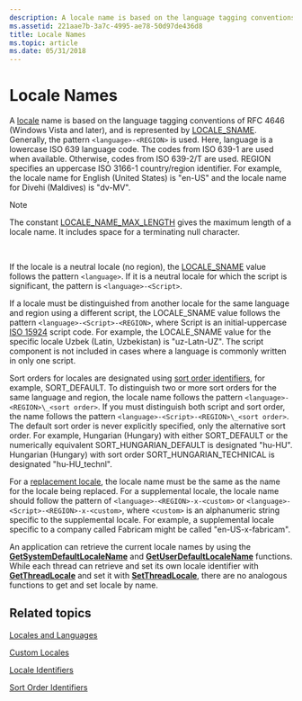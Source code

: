 ```yaml
---
description: A locale name is based on the language tagging conventions of RFC 4646 (Windows Vista and later), and is represented by LOCALE\_SNAME.
ms.assetid: 221aae7b-3a7c-4995-ae78-50d97de436d8
title: Locale Names
ms.topic: article
ms.date: 05/31/2018
---
```


# Locale Names

A [locale](locales-and-languages.md) name is based on the language tagging conventions of RFC 4646 (Windows Vista and later), and is represented by [LOCALE\_SNAME](locale-sname.md). Generally, the pattern `<language>-<REGION>` is used. Here, language is a lowercase ISO 639 language code. The codes from ISO 639-1 are used when available. Otherwise, codes from ISO 639-2/T are used. REGION specifies an uppercase ISO 3166-1 country/region identifier. For example, the locale name for English (United States) is "en-US" and the locale name for Divehi (Maldives) is "dv-MV".

> [!Note]  
> The constant [LOCALE\_NAME\_MAX\_LENGTH](locale-name-constants.md) gives the maximum length of a locale name. It includes space for a terminating null character.

 

If the locale is a neutral locale (no region), the [LOCALE\_SNAME](locale-sname.md) value follows the pattern `<language>`. If it is a neutral locale for which the script is significant, the pattern is `<language>-<Script>`.

If a locale must be distinguished from another locale for the same language and region using a different script, the LOCALE\_SNAME value follows the pattern `<language>-<Script>-<REGION>`, where Script is an initial-uppercase [ISO 15924](https://www.unicode.org/iso15924/iso15924-codes.html) script code. For example, the LOCALE\_SNAME value for the specific locale Uzbek (Latin, Uzbekistan) is "uz-Latn-UZ". The script component is not included in cases where a language is commonly written in only one script.

Sort orders for locales are designated using [sort order identifiers](sort-order-identifiers.md), for example, SORT\_DEFAULT. To distinguish two or more sort orders for the same language and region, the locale name follows the pattern `<language>-<REGION>\_<sort order>`. If you must distinguish both script and sort order, the name follows the pattern `<language>-<Script>-<REGION>\_<sort order>`. The default sort order is never explicitly specified, only the alternative sort order. For example, Hungarian (Hungary) with either SORT\_DEFAULT or the numerically equivalent SORT\_HUNGARIAN\_DEFAULT is designated "hu-HU". Hungarian (Hungary) with sort order SORT\_HUNGARIAN\_TECHNICAL is designated "hu-HU\_technl".

For a [replacement locale](custom-locales.md), the locale name must be the same as the name for the locale being replaced. For a supplemental locale, the locale name should follow the pattern of `<language>-<REGION>-x-<custom>` or `<language>-<Script>-<REGION>-x-<custom>`, where `<custom>` is an alphanumeric string specific to the supplemental locale. For example, a supplemental locale specific to a company called Fabricam might be called "en-US-x-fabricam".

An application can retrieve the current locale names by using the [**GetSystemDefaultLocaleName**](/windows/desktop/api/Winnls/nf-winnls-getsystemdefaultlocalename) and [**GetUserDefaultLocaleName**](/windows/desktop/api/Winnls/nf-winnls-getuserdefaultlocalename) functions. While each thread can retrieve and set its own locale identifier with [**GetThreadLocale**](/windows/desktop/api/Winnls/nf-winnls-getthreadlocale) and set it with [**SetThreadLocale**](/windows/desktop/api/Winnls/nf-winnls-setthreadlocale), there are no analogous functions to get and set locale by name.

## Related topics

<dl> <dt>

[Locales and Languages](locales-and-languages.md)
</dt> <dt>

[Custom Locales](custom-locales.md)
</dt> <dt>

[Locale Identifiers](locale-identifiers.md)
</dt> <dt>

[Sort Order Identifiers](sort-order-identifiers.md)
</dt> </dl>

 

 



